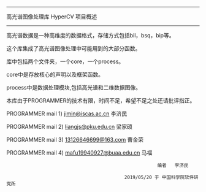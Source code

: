 ﻿
**************
高光谱图像处理库 HyperCV 项目概述
**************

高光谱数据是一种高维度的数据格式，存储方式包括bil，bsq，bip等。

这个库集成了高光谱图像处理中可能用到的大部分函数。

库中包括两个文件夹，一个core，一个process。

core中是存放核心的声明以及框架函数。

process中是数据处理模块,包括高光谱和二维数据图像。

本库由于PROGRAMMER的技术有限，时间不足，希望不足之处还请批评指正。


PROGRAMMER mail 1) jimin@iscas.ac.cn  李济民

PROGRAMMER mail 2) liangjs@pku.edu.cn  梁家硕

PROGRAMMER mail 3) 13126646699@163.com  曹金荣

PROGRAMMER mail 4) mafu19940927@buaa.edu.cn  马福

 

                                                           编者   李济民

			                                   2019/05/20 于 中国科学院软件研究所
